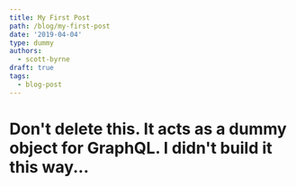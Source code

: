 ```yaml
---
title: My First Post
path: /blog/my-first-post
date: '2019-04-04'
type: dummy
authors:
  - scott-byrne
draft: true
tags:
  - blog-post
---
```


# Don't delete this. It acts as a dummy object for GraphQL. I didn't build it this way...

